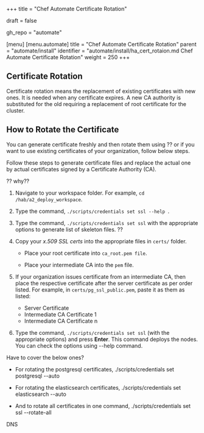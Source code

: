 +++
title = "Chef Automate Certificate Rotation"

draft = false

gh_repo = "automate"

[menu]
  [menu.automate]
    title = "Chef Automate Certificate Rotation"
    parent = "automate/install"
    identifier = "automate/install/ha_cert_rotaion.md Chef Automate Certificate Rotation"
    weight = 250
+++

## Certificate Rotation

Certificate rotation means the replacement of existing certificates with new ones. It is needed when any certificate expires. A new CA authority is substituted for the old requiring a replacement of root certificate for the cluster.

## How to Rotate the Certificate

You can generate certificate freshly and then rotate them using  ?? or if you want to use existing certificates of your organization, follow below steps.

Follow these steps to generate certificate files and replace the actual one by actual certificates signed by a Certificate Authority (CA).

?? why??

1. Navigate to your workspace folder. For example, `cd /hab/a2_deploy_workspace`.
2. Type the command, `./scripts/credentials set ssl --help `.

3. Type the command, `./scripts/credentials set ssl` with the appropriate options to generate list of skeleton files. ??

4. Copy your *x.509 SSL certs* into the appropriate files in `certs/` folder.

    - Place your root certificate into `ca_root.pem file`.

    - Place your intermediate CA into the `pem` file.

5. If your organization issues certificate from an intermediate CA, then place the respective certificate after the server certificate as per order listed. For example, in `certs/pg_ssl_public.pem`, paste it as them as listed:

   - Server Certificate
   - Intermediate CA Certificate 1
   - Intermediate CA Certificate n

6. Type the command, `./scripts/credentials set ssl` (with the appropriate options) and press **Enter**. This command deploys the nodes. You can check the options using --help command.

Have to cover the below ones?

- For rotating the postgresql certificates, ./scripts/credentials set postgresql --auto

- For rotating the elasticsearch certificates, ./scripts/credentials set elasticsearch --auto

- And to rotate all certificates in one command, ./scripts/credentials set ssl --rotate-all

DNS
